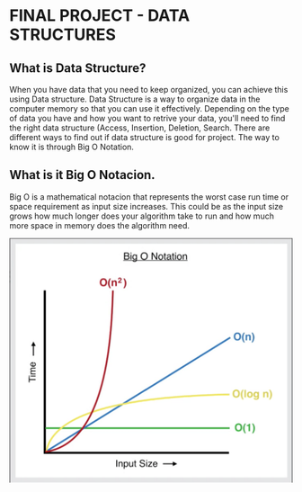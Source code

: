 # FINAL PROJECT - DATA STRUCTURES

## What is Data Structure?

When you have data that you need to keep organized, you can achieve this
using Data structure. Data Structure is a way to organize data in the computer 
memory so that you can use it effectively. 
Depending on the type of data you have and how you want to retrive your data, 
you'll need to find the right data structure (Access, Insertion, Deletion, Search.
There are different ways to find out if data structure is good for project. The way 
to know it is through Big O Notation. 

## What is it Big O Notacion. 

Big O is a mathematical notacion that represents the worst case run time or space
requirement as input size increases. This could be as the input size grows how 
much longer does your algorithm take to run and how much more space in memory does the 
algorithm need. 

![Big O Notation](images/bigOnotation.png)


